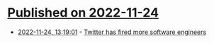 # [Published on 2022-11-24](index.md)

* [2022-11-24, 13:19:01](https://news.ycombinator.com/item?id=33730985) - [Twitter has fired more software engineers](https://twitter.com/gergelyorosz/status/1595684664228052992)
